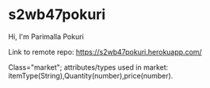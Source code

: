 # s2wb47pokuri
Hi, I'm Parimalla Pokuri

Link to remote repo: https://s2wb47pokuri.herokuapp.com/

Class="market"; attributes/types used in market: itemType(String),Quantity(number),price(number).
